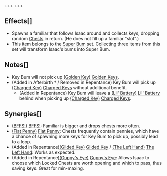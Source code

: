 +++
+++

Effects[]
---------


* Spawns a familiar that follows Isaac around and collects keys, dropping random [Chests](/wiki/Chest "Chest") in return. (He does not fill up a familiar "slot".)
* This item belongs to the [Super Bum](/wiki/Super_Bum "Super Bum") set. Collecting three items from this set will transform Isaac's bums into Super Bum.


Notes[]
-------


* Key Bum will not pick up [(Golden Key)](/wiki/Golden_Key "Golden Key") [Golden Keys](/wiki/Golden_Key "Golden Key").
* (Added in Afterbirth † / Removed in Repentance) Key Bum will pick up [(Charged Key)](/wiki/Charged_Key "Charged Key") [Charged Keys](/wiki/Charged_Key "Charged Key") without additional benefit.
	+ (Added in Repentance) Key Bum will leave a [(Lil' Battery)](/wiki/Lil%27_Battery "Lil' Battery") [Lil' Battery](/wiki/Lil%27_Battery "Lil' Battery") behind when picking up [(Charged Key)](/wiki/Charged_Key "Charged Key") [Charged Keys](/wiki/Charged_Key "Charged Key").


Synergies[]
-----------


* [(BFFS!)](/wiki/BFFS! "BFFS!") [BFFS!](/wiki/BFFS! "BFFS!"): Familiar is bigger and drops chests more often.
* [(Flat Penny)](/wiki/Flat_Penny "Flat Penny") [Flat Penny](/wiki/Flat_Penny "Flat Penny"): Chests frequently contain pennies, which have a chance of spawning more keys for Key Bum to pick up, possibly lead to a loop.
* (Added in Repentance)[(Gilded Key)](/wiki/Gilded_Key "Gilded Key") [Gilded Key](/wiki/Gilded_Key "Gilded Key") / [(The Left Hand)](/wiki/The_Left_Hand "The Left Hand") [The Left Hand](/wiki/The_Left_Hand "The Left Hand"): Works as expected.
* (Added in Repentance)[(Guppy's Eye)](/wiki/Guppy%27s_Eye "Guppy's Eye") [Guppy's Eye](/wiki/Guppy%27s_Eye "Guppy's Eye"): Allows Isaac to choose which Locked Chests are worth opening and which to pass, thus saving keys. Great for min-maxing.


